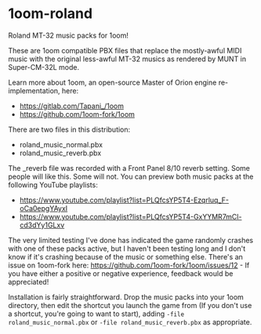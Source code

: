 # 1oom-roland
Roland MT-32 music packs for 1oom!

These are 1oom compatible PBX files that replace the mostly-awful MIDI music with the original less-awful MT-32 musics as rendered by MUNT in Super-CM-32L mode.

Learn more about 1oom, an open-source Master of Orion engine re-implementation, here:
* https://gitlab.com/Tapani_/1oom
* https://github.com/1oom-fork/1oom

There are two files in this distribution:
* roland_music_normal.pbx
* roland_music_reverb.pbx

The \_reverb file was recorded with a Front Panel 8/10 reverb setting. Some people will like this. Some will not. You can preview both music packs at the following YouTube playlists:
* https://www.youtube.com/playlist?list=PLQfcsYP5T4-Ezqrluq_F-oCa0epgYAyxI
* https://www.youtube.com/playlist?list=PLQfcsYP5T4-GxYYMR7mCl-cd3dYy1GLxv

The very limited testing I've done has indicated the game randomly crashes with one of these packs active, but I haven't been testing long and I don't know if it's crashing because of the music or something else.
There's an issue on 1oom-fork here: https://github.com/1oom-fork/1oom/issues/12 - If you have either a positive or negative experience, feedback would be appreciated!

Installation is fairly straightforward. Drop the music packs into your 1oom directory, then edit the shortcut you launch the game from (If you don't use a shortcut, you're going to want to start), adding `-file roland_music_normal.pbx` or `-file roland_music_reverb.pbx` as appropriate.
